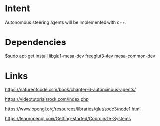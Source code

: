# Intent
Autonomous steering agents will be implemented with c++.

# Dependencies
$sudo apt-get install libglu1-mesa-dev freeglut3-dev mesa-common-dev

# Links
https://natureofcode.com/book/chapter-6-autonomous-agents/

https://videotutorialsrock.com/index.php

https://www.opengl.org/resources/libraries/glut/spec3/node1.html

https://learnopengl.com/Getting-started/Coordinate-Systems